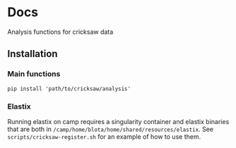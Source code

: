 # Docs

Analysis functions for cricksaw data

## Installation

### Main functions

`pip install 'path/to/cricksaw/analysis'`

### Elastix

Running elastix on camp requires a singularity container and elastix binaries
that are both in `/camp/home/blota/home/shared/resources/elastix`. See 
`scripts/cricksaw-register.sh` for an example of how to use them.